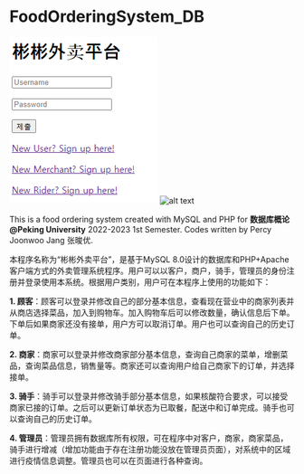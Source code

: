 # FoodOrderingSystem_DB

![alt text](https://github.com/timingsniper/FoodOrderingSystem_DB/blob/main/website.png)
![alt text](https://github.com/timingsniper/FoodOrderingSystem_DB/blob/main/E-R图.png)
 
This is a food ordering system created with MySQL and PHP for **数据库概论@Peking University** 2022-2023 1st Semester. Codes written by Percy Joonwoo Jang 张晙优.

本程序名称为“彬彬外卖平台”，是基于MySQL 8.0设计的数据库和PHP+Apache客户端方式的外卖管理系统程序。用户可以以客户，商户，骑手，管理员的身份注册并登录使用本系统。根据用户类别，用户可在本程序上使用的功能如下：

**1.	顾客**：顾客可以登录并修改自己的部分基本信息，查看现在营业中的商家列表并从商店选择菜品，加入到购物车。加入购物车后可以修改数量，确认信息后下单。下单后如果商家还没有接单，用户方可以取消订单。用户也可以查询自己的历史订单。

**2.	商家**：商家可以登录并修改商家部分基本信息，查询自己商家的菜单，增删菜品，查询菜品信息，销售量等。商家还可以查询用户给自己商家下的订单，并选择接单。

**3.	骑手**：骑手可以登录并修改骑手部分基本信息，如果核酸符合要求，可以接受商家已接的订单。之后可以更新订单状态为已取餐，配送中和订单完成。骑手也可以查询自己的历史订单。

**4.	管理员**：管理员拥有数据库所有权限，可在程序中对客户，商家，商家菜品，骑手进行增减（增加功能由于存在注册功能没放在管理员页面），对系统中的区域进行疫情信息调整。管理员也可以在页面进行各种查询。
